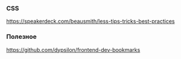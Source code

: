 ### CSS
https://speakerdeck.com/beausmith/less-tips-tricks-best-practices

### Полезное
https://github.com/dypsilon/frontend-dev-bookmarks<br>
